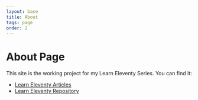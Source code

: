 ```yaml
---
layout: base
title: About
tags: page
order: 2
---
```


# About Page

This site is the working project for my Learn Eleventy Series. You can find it:

- [Learn Eleventy Articles](https://dev.to/psypher1/series/18202)
- [Learn Eleventy Repository](https://github.com/Psypher1/learneleventy)

